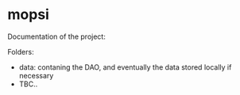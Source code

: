 # mopsi

Documentation of the project:

Folders:
- data: contaning the DAO, and eventually the data stored locally if necessary
- TBC..
